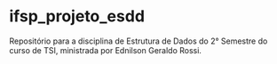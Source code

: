 # ifsp_projeto_esdd
Repositório para a disciplina de Estrutura de Dados do 2° Semestre do curso de TSI, ministrada por Ednilson Geraldo Rossi.
